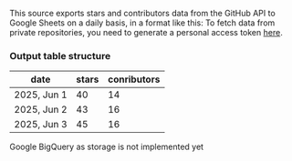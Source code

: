 This source exports stars and contributors data from the GitHub API to Google Sheets on a daily basis, in a format like this:
To fetch data from private repositories, you need to generate a personal access token [here](https://github.com/settings/personal-access-tokens).

### Output table structure
| date | stars | conributors
| ------------ | ------ | ----
| 2025, Jun 1 | 40 | 14
| 2025, Jun 2 | 43 | 16
| 2025, Jun 3 | 45 | 16


Google BigQuery as storage is not implemented yet